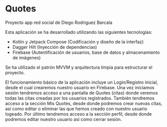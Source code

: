 # Quotes
Proyecto app red social de Diego Rodriguez Barcala

Esta aplicación se ha desarrollado utilizando las siguientes tecnologías:
  - Kotlin y Jetpack Compose (Codificación y diseño de la interfaz)
  - Dagger Hilt (Inyección de dependencias)
  - Firebase (Autentificación de usuarios, base de datos y almacenamiento de imágenes)
  
Se ha utilizado el patrón MVVM y arquitectura limpia para estructurar el proyecto.

El funcionamiento básico de la aplicación incluye un Login/Registro inicial, desde el cual crearemos nuestro usuario en Firebase.
Una vez iniciamos sesión tendremos acceso a una pantalla de Quotes (citas) donde veremos todas las citas creadas por los usuarios registrados.
También tendremos acceso a la sección Mis Quotes, desde donde podremos crear nuevas citas, así como editar o eliminar las que hemos creado con nuestro usuario logeado.
Por último tendremos acceso a la sección perfil, desde donde podremos editar nuestro usuario así como cerrar sesión.

